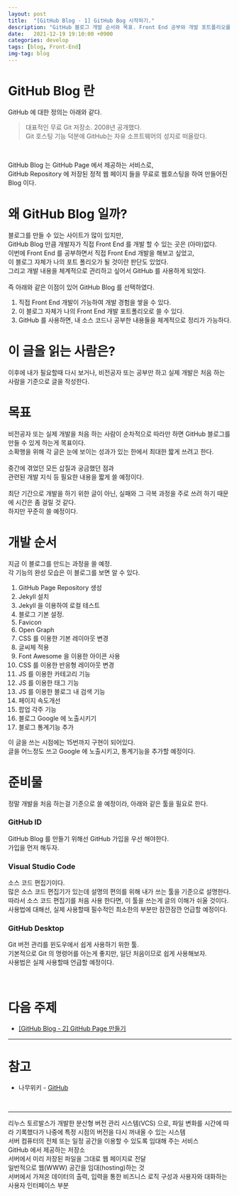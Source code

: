 ```yaml
---
layout: post
title:  "[GitHub Blog - 1] GitHub Bog 시작하기."
description: "GitHub 블로그 개발 순서와 목표. Front End 공부와 개발 포트폴리오를 만들어 보자."
date:   2021-12-19 19:10:00 +0900
categories: develop
tags: [blog, Front-End]
img-tag: blog
---
```

# GitHub Blog 란
GitHub 에 대한 정의는 아래와 같다. 
>대표적인 무료 <span class="tooltip" id="id-1">Git</span> 저장소. 2008년 공개했다.<br> Git <span class="tooltip" id="id-2">호스팅</span> 기능 덕분에 GitHub는 자유 소프트웨어의 성지로 떠올랐다.
<br>

GitHub Blog 는 GitHub Page 에서 제공하는 서비스로,  
GitHub <span class="tooltip" id="id-3">Repository</span>
에 저장된 <span class="tooltip" id="id-4">정적 웹 페이지</span> 들을 무료로 
<span class="tooltip" id="id-5">웹호스팅</span>을 하여 만들어진 Blog 이다.



# 왜 GitHub Blog 일까?
블로그를 만들 수 있는 사이트가 많이 있지만,  
GitHub Blog 만큼 개발자가 직접 <span class="tooltip" id="id-6">Front End</span> 를 개발 할 수 있는 곳은 (아마)없다.  
이번에 Front End 를 공부하면서 직접 Front End 개발을 해보고 싶었고,  
이 블로그 자체가 나의 포트 폴리오가 될 것이란 판단도 있었다.  
그리고 개발 내용을 체계적으로 관리하고 싶어서 GitHub 를 사용하게 되었다.  
<br>
즉 아래와 같은 이점이 있어 GitHub Blog 를 선택하였다.
1. 직접 Front End 개발이 가능하여 개발 경험을 쌓을 수 있다.
2. 이 블로그 자체가 나의 Front End 개발 포트폴리오로 쓸 수 있다.
3. GitHub 를 사용하면, 내 소스 코드나 공부한 내용들을 체계적으로 정리가 가능하다.  



# 이 글을 읽는 사람은?
이후에 내가 필요할때 다시 보거나, 비전공자 또는 공부만 하고 실제 개발은 처음 하는 사람을 기준으로 글을 작성한다.  



# 목표
비전공자 또는 실제 개발을 처음 하는 사람이 순차적으로 따라만 하면 GitHub 블로그를 만들 수 있게 하는게 목표이다.    
소확행을 위해 각 글은 눈에 보이는 성과가 있는 한에서 최대한 짧게 쓰려고 한다.   
<br>
중간에 겪었던 모든 삽질과 궁금했던 점과   
관련된 개발 지식 등 필요한 내용을 짧게 쓸 예정이다.  
<br>
최단 기간으로 개발을 하기 위한 글이 아닌, 실패와 그 극복 과정을 주로 쓰려 하기 때문에 시간은 좀 걸릴 것 같다.  
하지만 꾸준히 쓸 예정이다.  



# 개발 순서
지금 이 블로그를 만드는 과정을 쓸 예정.  
각 기능의 완성 모습은 이 블로그를 보면 알 수 있다.  

 1. GitHub Page Repository 생성
 2. Jekyll 설치
 3. Jekyll 을 이용하여 로컬 테스트
 4. 블로그 기본 설정.
 5. Favicon
 6. Open Graph
 7. CSS 를 이용한 기본 레이아웃 변경
 8. 글씨체 적용
 9. Font Awesome 을 이용한 아이콘 사용
 10. CSS 를 이용한 반응형 레이아웃 변경
 11. JS 를 이용한 카테고리 기능
 12. JS 를 이용한 태그 기능
 13. JS 를 이용한 블로그 내 검색 기능
 14. 페이지 속도개선
 15. 팝업 각주 기능
 16. 블로그 Google 에 노출시키기
 17. 블로그 통계기능 추가

이 글을 쓰는 시점에는 15번까지 구현이 되어있다.  
글을 어느정도 쓰고 Google 에 노출시키고, 통계기능을 추가할 예정이다.  


# 준비물
정말 개발을 처음 하는걸 기준으로 쓸 예정이라, 아래와 같은 툴을 필요로 한다.  

### GitHub ID
GitHub Blog 를 만들기 위해선 GitHub 가입을 우선 해야한다.  
가입을 먼저 해두자.  


### Visual Studio Code
소스 코드 편집기이다.  
많은 소스 코드 편집기가 있는데 설명의 편의를 위해 내가 쓰는 툴을 기준으로 설명한다.  
따라서 소스 코드 편집기를 처음 사용 한다면, 이 툴을 쓰는게 글의 이해가 쉬울 것이다.  
사용법에 대해선, 실제 사용할때 필수적인 최소한의 부분만 잠깐잠깐 언급할 예정이다.     


### GitHub Desktop
Git 버전 관리를 윈도우에서 쉽게 사용하기 위한 툴.  
기본적으로 Git 의 명령어를 아는게 좋지만, 일단 처음이므로 쉽게 사용해보자.  
사용법은 실제 사용할때 언급할 예정이다. 


<br>

# 다음 주제
- [[GitHub Blog - 2] GitHub Page 만들기][start-github]

<hr>

# 참고
 - 나무위키 - [GitHub][github-namu]
 <br>
 <hr>

[start-github]: /develop/2021/12/20/blog-start-github.html
[github-namu]: https://namu.wiki/w/GitHub

<div class="tooltip-desc">
  <div class="tooltip-description" id="desc-1">리누스 토르발스가 개발한 분산형 버전 관리 시스템(VCS) 으로, 파일 변화를 시간에 따라 기록했다가 나중에 특정 시점의 버전을 다시 꺼내올 수 있는 시스템</div>
  <div class="tooltip-description" id="desc-2">서버 컴퓨터의 전체 또는 일정 공간을 이용할 수 있도록 임대해 주는 서비스</div>
  <div class="tooltip-description" id="desc-3">GitHub 에서 제공하는 저장소</div>
  <div class="tooltip-description" id="desc-4">서버에서 미리 저장된 파일을 그대로 웹 페이지로 전달</div>
  <div class="tooltip-description" id="desc-5">일반적으로 웹(WWW) 공간을 임대(hosting)하는 것</div>
  <div class="tooltip-description" id="desc-6">서버에서 가져온 데이터의 출력, 입력을 통한 비즈니스 로직 구성과 사용자와 대화하는 사용자 인터페이스 부분</div>
</div>